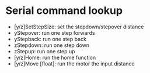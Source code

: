 # Serial command lookup

- [y/z]SetStepSize: set the stepdown/stepover distance
- yStepover: run one step forwards
- yStepback: run one step back
- zStepdown: run one step down
- zStepup: run one step up
- [y/z]Home: run the home function
- [y/z]Move [float]: run the motor the input distance